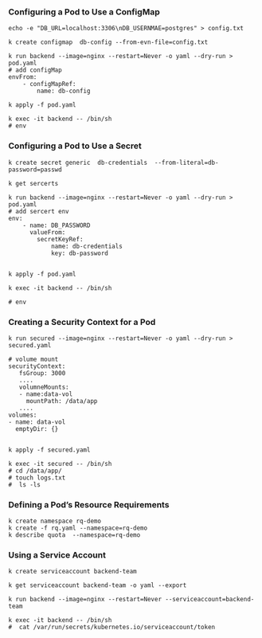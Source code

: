 ### Configuring a Pod to Use a ConfigMap

```shell
echo -e "DB_URL=localhost:3306\nDB_USERNMAE=postgres" > config.txt

k create configmap  db-config --from-evn-file=config.txt

k run backend --image=nginx --restart=Never -o yaml --dry-run > pod.yaml
# add configMap
envFrom: 
    - configMapRef:
        name: db-config

k apply -f pod.yaml

k exec -it backend -- /bin/sh
# env
```
### Configuring a Pod to Use a Secret

```shell
k create secret generic  db-credentials  --from-literal=db-password=passwd

k get sercerts

k run backend --image=nginx --restart=Never -o yaml --dry-run > pod.yaml
# add sercert env 
env: 
    - name: DB_PASSWORD
      valueFrom: 
        secretKeyRef: 
            name: db-credentials
            key: db-password


k apply -f pod.yaml 

k exec -it backend -- /bin/sh 

# env 
````

### Creating a Security Context for a Pod

```shell
k run secured --image=nginx --restart=Never -o yaml --dry-run > secured.yaml

# volume mount 
securityContext:
   fsGroup: 3000   
   ....
   volumneMounts: 
   - name:data-vol
     mountPath: /data/app
   ....
volumes: 
- name: data-vol
  emptyDir: {}   


k apply -f secured.yaml 

k exec -it secured -- /bin/sh 
# cd /data/app/
# touch logs.txt
#  ls -ls
```
### Defining a Pod’s Resource Requirements

```shell
k create namespace rq-demo
k create -f rq.yaml --namespace=rq-demo
k describe quota  --namespace=rq-demo
```

### Using a Service Account
```shell
k create serviceaccount backend-team 

k get serviceaccount backend-team -o yaml --export

k run backend --image=nginx --restart=Never --serviceaccount=backend-team

k exec -it backend -- /bin/sh 
#  cat /var/run/secrets/kubernetes.io/serviceaccount/token
```